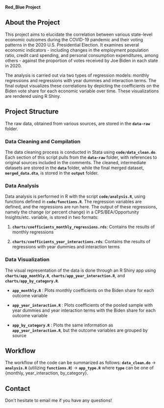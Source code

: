 **Red_Blue Project**

## **About the Project**

This project aims to elucidate the correlation between various state-level economic outcomes during the COVID-19 pandemic and their voting patterns in the 2020 U.S. Presidential Election. It examines several economic indicators - including changes in the employment population ratio, credit card spending, and personal consumption expenditures, among others - against the proportion of votes received by Joe Biden in each state in 2020.

The analysis is carried out via two types of regression models: monthly regressions and regressions with year dummies and interaction terms. The final output visualizes these correlations by depicting the coefficients on the Biden vote share for each economic variable over time. These visualizations are rendered using R Shiny.

## **Project Structure**

The raw data, obtained from various sources, are stored in the **`data-raw`** folder.

### **Data Cleaning and Compilation**

The data cleaning process is conducted in Stata using **`code/data_clean.do`**. Each section of this script pulls from the **`data-raw`** folder, with references to original sources included in the comments. The cleaned, intermediate datasets are stored in the **`data`** folder, while the final merged dataset, **`merged_data.dta`**, is stored in the **`output`** folder.

### **Data Analysis**

Data analysis is performed in R with the script **`code/analysis.R`**, using functions defined in **`code/functions.R`**. The regression variables are defined, and the regressions are run here. The output of these regressions, namely the change (or percent change) in a CPS/BEA/Opportunity Insights/etc. variable, is stored in two formats:

1.  **`charts/coefficients_monthly_regressions.rds`**: Contains the results of monthly regressions

2.  **`charts/coefficients_year_interactions.rds`**: Contains the results of regressions with year dummies and interaction terms

### **Data Visualization**

The visual representation of the data is done through an R Shiny app using **`charts/app_monthly.R`**, **`charts/app_year_interaction.R`**, and **`charts/app_by_category.R`**.

-   **`app_monthly.R`** : Plots monthly coefficients on the Biden share for each outcome variable

-   **`app_year_interaction.R`** : Plots coefficients of the pooled sample with year dummies and year interaction terms with the Biden share for each outcome variable

-   **`app_by_category.R`** : Plots the same information as **`app_year_interaction.R`**, but the outcome variables are grouped by source

## **Workflow**

The workflow of the code can be summarized as follows: **`data_clean.do`** -\> **`analysis.R`** (utilizing **`functions.R`**) -\> **`app_type.R`** where **`type`** can be one of {monthly, year_interaction, by_category}.

## **Contact**

Don't hesitate to email me if you have any questions!
